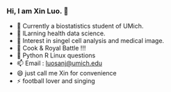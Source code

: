 ### Hi, I am Xin Luo.  👋
- 🔭 Currently a biostatistics student of UMich.
- 🌱 lLarning health data science.
- 👯 Interest in singel cell analysis and medical image.
- 🤔 Cook & Royal Battle !!!
- 💬 Python R Linux questions
- 📫 Email : luosanj@umich.edu
- 😄 just call me Xin for convenience  
- ⚡ football lover and singing

